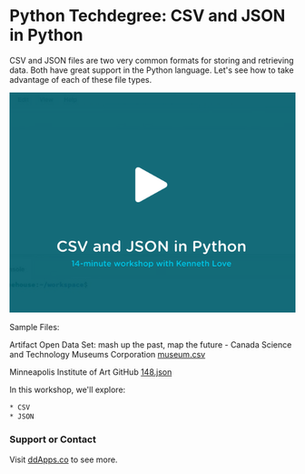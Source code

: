 # Python Techdegree: CSV and JSON in Python
CSV and JSON files are two very common formats for storing and retrieving data. Both have great support in the Python language. Let's see how to take advantage of each of these file types.  

![](banner.png?raw=true)

Sample Files:

Artifact Open Data Set: mash up the past, map the future - Canada Science and Technology Museums Corporation
[museum.csv](http://techno-science.ca/en/open-data/artifact-open-data-set-mash-up-the-past-map-the-future.php)

Minneapolis Institute of Art GitHub
[148.json](https://raw.githubusercontent.com/artsmia/collection/0a9b420b216e0fdcb96033820f8ff22bce3466c1/objects/0/148.json)

In this workshop, we'll explore:

    * CSV 
    * JSON

### Support or Contact
Visit [ddApps.co](http://ddapps.co) to see more.
